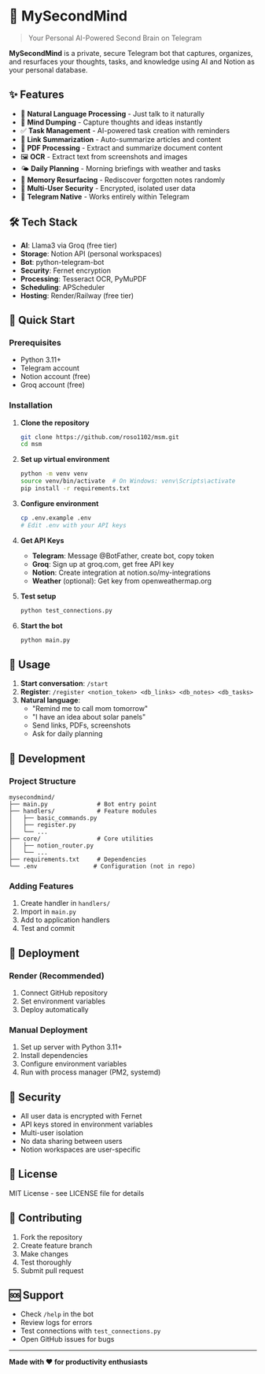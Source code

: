 # 🧠 MySecondMind

> Your Personal AI-Powered Second Brain on Telegram

**MySecondMind** is a private, secure Telegram bot that captures, organizes, and resurfaces your thoughts, tasks, and knowledge using AI and Notion as your personal database.

## ✨ Features

- 🧠 **Natural Language Processing** - Just talk to it naturally
- 📝 **Mind Dumping** - Capture thoughts and ideas instantly  
- ✅ **Task Management** - AI-powered task creation with reminders
- 🔗 **Link Summarization** - Auto-summarize articles and content
- 📄 **PDF Processing** - Extract and summarize document content
- 🖼️ **OCR** - Extract text from screenshots and images
- 🌤️ **Daily Planning** - Morning briefings with weather and tasks
- 🔄 **Memory Resurfacing** - Rediscover forgotten notes randomly
- 🔐 **Multi-User Security** - Encrypted, isolated user data
- 📱 **Telegram Native** - Works entirely within Telegram

## 🛠️ Tech Stack

- **AI**: Llama3 via Groq (free tier)
- **Storage**: Notion API (personal workspaces)
- **Bot**: python-telegram-bot
- **Security**: Fernet encryption
- **Processing**: Tesseract OCR, PyMuPDF
- **Scheduling**: APScheduler
- **Hosting**: Render/Railway (free tier)

## 🚀 Quick Start

### Prerequisites
- Python 3.11+
- Telegram account
- Notion account (free)
- Groq account (free)

### Installation

1. **Clone the repository**
   ```bash
   git clone https://github.com/roso1102/msm.git
   cd msm
   ```

2. **Set up virtual environment**
   ```bash
   python -m venv venv
   source venv/bin/activate  # On Windows: venv\Scripts\activate
   pip install -r requirements.txt
   ```

3. **Configure environment**
   ```bash
   cp .env.example .env
   # Edit .env with your API keys
   ```

4. **Get API Keys**
   - **Telegram**: Message @BotFather, create bot, copy token
   - **Groq**: Sign up at groq.com, get free API key
   - **Notion**: Create integration at notion.so/my-integrations
   - **Weather** (optional): Get key from openweathermap.org

5. **Test setup**
   ```bash
   python test_connections.py
   ```

6. **Start the bot**
   ```bash
   python main.py
   ```

## 📱 Usage

1. **Start conversation**: `/start`
2. **Register**: `/register <notion_token> <db_links> <db_notes> <db_tasks>`
3. **Natural language**: 
   - "Remind me to call mom tomorrow"
   - "I have an idea about solar panels"
   - Send links, PDFs, screenshots
   - Ask for daily planning

## 🔧 Development

### Project Structure
```
mysecondmind/
├── main.py              # Bot entry point
├── handlers/            # Feature modules
│   ├── basic_commands.py
│   ├── register.py
│   └── ...
├── core/                # Core utilities
│   ├── notion_router.py
│   └── ...
├── requirements.txt     # Dependencies
└── .env                # Configuration (not in repo)
```

### Adding Features
1. Create handler in `handlers/`
2. Import in `main.py`
3. Add to application handlers
4. Test and commit

## 🚀 Deployment

### Render (Recommended)
1. Connect GitHub repository
2. Set environment variables
3. Deploy automatically

### Manual Deployment
1. Set up server with Python 3.11+
2. Install dependencies
3. Configure environment variables
4. Run with process manager (PM2, systemd)

## 🔐 Security

- All user data is encrypted with Fernet
- API keys stored in environment variables
- Multi-user isolation
- No data sharing between users
- Notion workspaces are user-specific

## 📄 License

MIT License - see LICENSE file for details

## 🤝 Contributing

1. Fork the repository
2. Create feature branch
3. Make changes
4. Test thoroughly
5. Submit pull request

## 🆘 Support

- Check `/help` in the bot
- Review logs for errors
- Test connections with `test_connections.py`
- Open GitHub issues for bugs

---

**Made with ❤️ for productivity enthusiasts**
